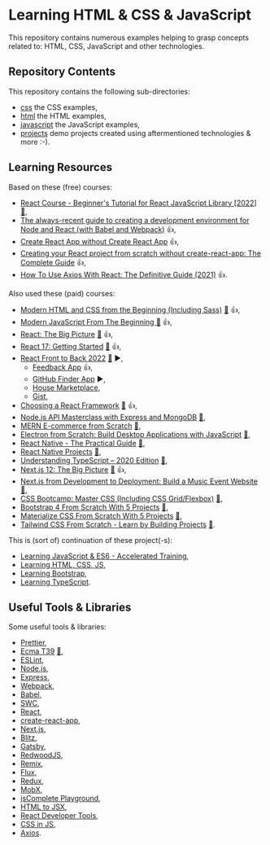 # Learning HTML & CSS & JavaScript

This repository contains numerous examples helping to grasp concepts related to: HTML, CSS, JavaScript and other technologies.

## Repository Contents

This repository contains the following sub-directories:

- [css](https://github.com/sswietoniowski/learning-html-and-css-and-javascript/tree/master/css) the CSS examples,
- [html](https://github.com/sswietoniowski/learning-html-and-css-and-javascript/tree/master/html) the HTML examples,
- [javascript](https://github.com/sswietoniowski/learning-html-and-css-and-javascript/tree/master/javascript) the JavaScript examples,
- [projects](https://github.com/sswietoniowski/learning-html-and-css-and-javascript/tree/master/projects) demo projects created using aftermentioned technologies & more :-).

## Learning Resources

Based on these (free) courses:

- [React Course - Beginner's Tutorial for React JavaScript Library [2022]](https://youtu.be/bMknfKXIFA8) [:file_folder:](https://scrimba.com/learn/learnreact),
- [The always-recent guide to creating a development environment for Node and React (with Babel and Webpack)](https://jscomplete.com/learn/1rd-reactful) :+1:,
- [Create React App without Create React App](https://blog.bitsrc.io/create-react-app-without-create-react-app-b0a5806a92) :+1:,
- [Creating your React project from scratch without create-react-app: The Complete Guide](https://dev.to/underscorecode/creating-your-react-project-from-scratch-without-create-react-app-the-complete-guide-4kbc) :+1:,
- [How To Use Axios With React: The Definitive Guide (2021)](https://www.freecodecamp.org/news/how-to-use-axios-with-react/) :+1:.

Also used these (paid) courses:

- [Modern HTML and CSS from the Beginning (Including Sass)](https://learning.oreilly.com/videos/modern-html-and/9781838822828/) [:file_folder:](https://github.com/PacktPublishing/Modern-HTML-and-CSS-from-the-Beginning-Including-Sass) :+1:,
- [Modern JavaScript From The Beginning
  ](https://learning.oreilly.com/videos/modern-javascript-from/9781789539509/) [:file_folder:](https://github.com/packtpublishing/modern-javascript-from-the-beginning) :+1:,
- [React: The Big Picture](https://app.pluralsight.com/library/courses/react-big-picture/table-of-contents) [:file_folder:](https://app.pluralsight.com/library/courses/react-big-picture/exercise-files) :+1:,
- [React 17: Getting Started](https://app.pluralsight.com/library/courses/react-js-getting-started/table-of-contents) [:file_folder:](https://app.pluralsight.com/library/courses/react-js-getting-started/exercise-files) :+1:,
- [React Front to Back 2022](https://learning.oreilly.com/videos/react-front-to/9781838645274/) [:file_folder:](https://github.com/packtpublishing/react-front-to-back) :arrow_forward:,
  - [Feedback App](https://github.com/bradtraversy/feedback-app) :+1:,
  - [GitHub Finder App](https://github.com/bradtraversy/github-finder-app) :arrow_forward:,
  - [House Marketplace](https://github.com/bradtraversy/house-marketplace),
  - [Gist](https://gist.github.com/bradtraversy),
- [Choosing a React Framework](https://app.pluralsight.com/library/courses/react-framework-choosing/table-of-contents) [:file_folder:](https://app.pluralsight.com/library/courses/react-framework-choosing/exercise-files) :+1:,
- [Node.js API Masterclass with Express and MongoDB](https://learning.oreilly.com/videos/node-js-api-masterclass/9781800569638/) [:file_folder:](https://github.com/packtpublishing/node.js-api-masterclass-with-express-and-mongodb),
- [MERN E-commerce from Scratch](https://learning.oreilly.com/videos/mern-e-commerce-from/9781801077545/) [:file_folder:](https://github.com/PacktPublishing/MERN-e-Commerce-From-Scratch),
- [Electron from Scratch: Build Desktop Applications with JavaScript](https://learning.oreilly.com/videos/electron-from-scratch/9781800562516/) [:file_folder:](https://github.com/PacktPublishing/Electron-from-Scratch-Build-Desktop-Applications-with-JavaScript),
- [React Native - The Practical Guide](https://learning.oreilly.com/videos/react-native/9781789139747/) [:file_folder:](https://github.com/packtpublishing/react-native---the-practical-guide),
- [React Native Projects](https://learning.oreilly.com/videos/react-native-projects/9781839210112/) [:file_folder:](https://github.com/PacktPublishing/React-Native-Projects-2nd-Edition),
- [Understanding TypeScript – 2020 Edition](https://learning.oreilly.com/videos/understanding-typescript/9781789951905/) [:file_folder:](https://github.com/PacktPublishing/Understanding-TypeScript-2020-Edition),
- [Next.js 12: The Big Picture](https://app.pluralsight.com/library/courses/nextjs-12-big-picture/table-of-contents) [:file_folder:](https://app.pluralsight.com/library/courses/nextjs-12-big-picture/exercise-files) :+1:,
- [Next.js from Development to Deployment: Build a Music Event Website](https://learning.oreilly.com/videos/next-js-from-development/9781801814706/) [:file_folder:](https://github.com/PacktPublishing/Next.js-from-Development-to-Deployment-Build-a-Music-Event-Website),
- [CSS Bootcamp: Master CSS (Including CSS Grid/Flexbox)](https://learning.oreilly.com/videos/css-bootcamp-master/9781800202801/) [:file_folder:](https://github.com/PacktPublishing/CSS-Bootcamp-Master-CSS-Including-CSS-Grid-Flexbox-),
- [Bootstrap 4 From Scratch With 5 Projects](https://learning.oreilly.com/videos/bootstrap-4-from/9781789535457/) [:file_folder:](https://github.com/PacktPublishing/Bootstrap-4-From-Scratch-With-5-Projects),
- [Materialize CSS From Scratch With 5 Projects](https://learning.oreilly.com/videos/materialize-css-from/9781789538724/) [:file_folder:](https://github.com/PacktPublishing/Materialize-CSS-From-Scratch-With-5-Projects),
- [Tailwind CSS From Scratch - Learn by Building Projects](https://learning.oreilly.com/videos/next-js-from-development/9781801814706/) [:file_folder:](https://github.com/PacktPublishing/Tailwind-CSS-From-Scratch---Learn-by-Building-Projects).

This is (sort of) continuation of these project(-s):

- [Learning JavaScript & ES6 - Accelerated Training](https://github.com/sswietoniowski/learning-javascript-and-es6-accelerated-training),
- [Learning HTML, CSS, JS](https://github.com/sswietoniowski/learning-html-css-js),
- [Learning Bootstrap](https://github.com/sswietoniowski/learning-bootstrap),
- [Learning TypeScript](https://github.com/sswietoniowski/learning-typescript).

## Useful Tools & Libraries

Some useful tools & libraries:

- [Prettier](https://prettier.io/),
- [Ecma T39](https://github.com/tc39) [:file_folder:](https://tc39.es/ecma262/),
- [ESLint](https://eslint.org/),
- [Node.js](https://nodejs.org/en/),
- [Express](https://expressjs.com/),
- [Webpack](https://webpack.js.org/),
- [Babel](https://babeljs.io/),
- [SWC](https://swc.rs/),
- [React](https://pl.reactjs.org/),
- [create-react-app](https://create-react-app.dev/),
- [Next.js](https://nextjs.org/),
- [Blitz](https://blitzjs.com/),
- [Gatsby](https://www.gatsbyjs.com/),
- [RedwoodJS](https://redwoodjs.com/),
- [Remix](https://remix.run/),
- [Flux](https://facebook.github.io/flux/),
- [Redux](https://redux.js.org/),
- [MobX](https://mobx.js.org/README.html),
- [jsComplete Playground](https://jscomplete.com/playground),
- [HTML to JSX](https://magic.reactjs.net/htmltojsx),
- [React Developer Tools](https://chrome.google.com/webstore/detail/react-developer-tools/fmkadmapgofadopljbjfkapdkoienihi),
- [CSS in JS](https://github.com/MicheleBertoli/css-in-js),
- [Axios](https://github.com/axios/axios).
